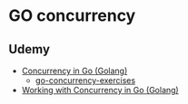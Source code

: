 # GO concurrency

## Udemy
- [Concurrency in Go (Golang)](https://www.udemy.com/course/concurrency-in-go-golang)
  - [go-concurrency-exercises](https://github.com/andcloudio/go-concurrency-exercises)
- [Working with Concurrency in Go (Golang)](https://www.udemy.com/course/working-with-concurrency-in-go-golang/)